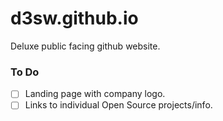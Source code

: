 # d3sw.github.io
Deluxe public facing github website.

### To Do
- [ ] Landing page with company logo.
- [ ] Links to individual Open Source projects/info.
